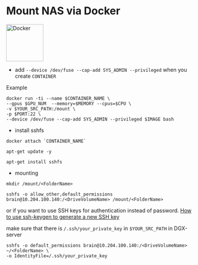 # Mount NAS via Docker

<img src="https://miro.medium.com/max/672/1*glD7bNJG3SlO0_xNmSGPcQ.png" alt="Docker" width="100"/>

- add `--device /dev/fuse --cap-add SYS_ADMIN --privileged` when you create `CONTAINER`

Example

```console
docker run -ti --name $CONTAINER_NAME \
--gpus $GPU_NUM  --memory=$MEMORY --cpus=$CPU \
-v $YOUR_SRC_PATH:/mount \
-p $PORT:22 \
--device /dev/fuse --cap-add SYS_ADMIN --privileged $IMAGE bash
```

- install sshfs
```console
docker attach `CONTAINER_NAME`
```
```console
apt-get update -y
```
```console
apt-get install sshfs
```

- mounting
```console
mkdir /mount/<FolderName>
```
```console
sshfs -o allow_other,default_permissions brain@10.204.100.140:/<DriveVolumeName> /mount/<FolderName>
```

or if you want to use SSH keys for authentication instead of password.
[How to use ssh-keygen to generate a new SSH key](https://www.ssh.com/academy/ssh/keygen)

make sure that there is `/.ssh/your_private_key` in `$YOUR_SRC_PATH` in DGX-server

```console
sshfs -o default_permissions brain@10.204.100.140:/<DriveVolumeName> ~/<FolderName> \
-o IdentityFile=/.ssh/your_private_key
```
